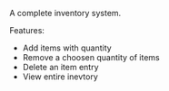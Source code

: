 A complete inventory system.

Features:
  - Add items with quantity
  - Remove a choosen quantity of items
  - Delete an item entry
  - View entire inevtory
